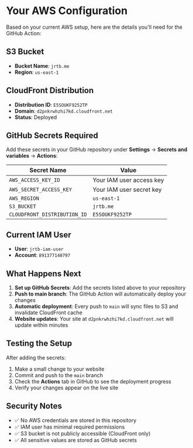 # Your AWS Configuration

Based on your current AWS setup, here are the details you'll need for the GitHub Action:

## S3 Bucket
- **Bucket Name**: `jrtb.me`
- **Region**: `us-east-1`

## CloudFront Distribution
- **Distribution ID**: `E5SOUKF9252TP`
- **Domain**: `d2pnkrwhzhi7kd.cloudfront.net`
- **Status**: Deployed

## GitHub Secrets Required

Add these secrets in your GitHub repository under **Settings** → **Secrets and variables** → **Actions**:

| Secret Name | Value |
|-------------|-------|
| `AWS_ACCESS_KEY_ID` | Your IAM user access key |
| `AWS_SECRET_ACCESS_KEY` | Your IAM user secret key |
| `AWS_REGION` | `us-east-1` |
| `S3_BUCKET` | `jrtb.me` |
| `CLOUDFRONT_DISTRIBUTION_ID` | `E5SOUKF9252TP` |

## Current IAM User
- **User**: `jrtb-iam-user`
- **Account**: `891377140797`

## What Happens Next

1. **Set up GitHub Secrets**: Add the secrets listed above to your repository
2. **Push to main branch**: The GitHub Action will automatically deploy your changes
3. **Automatic deployment**: Every push to `main` will sync files to S3 and invalidate CloudFront cache
4. **Website updates**: Your site at `d2pnkrwhzhi7kd.cloudfront.net` will update within minutes

## Testing the Setup

After adding the secrets:
1. Make a small change to your website
2. Commit and push to the `main` branch
3. Check the **Actions** tab in GitHub to see the deployment progress
4. Verify your changes appear on the live site

## Security Notes

- ✅ No AWS credentials are stored in this repository
- ✅ IAM user has minimal required permissions
- ✅ S3 bucket is not publicly accessible (CloudFront only)
- ✅ All sensitive values are stored as GitHub secrets
